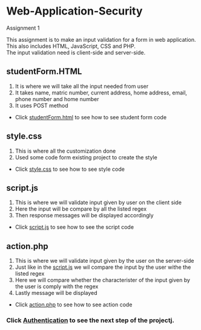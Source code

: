 # Web-Application-Security
Assignment 1

This assignment is to make an input validation for a form in web application.<br> 
This also includes HTML, JavaScript, CSS and PHP.<br> 
The input validation need is client-side and server-side.<br> 

## studentForm.HTML
1. It is where we will take all the input needed from user<br>
2. It takes name, matric number, current address, home address, email, phone number and home number<br>
3. It uses POST method

* Click [studentForm.html](studentForm.html) to see how to see student form code

## style.css

1. This is where all the customization done
2. Used some code form existing project to create the style

* Click [style.css](style.css) to see how to see style code

## script.js

1. This is where we will validate input given by user on the client side
2. Here the input will be compare by all the listed regex
3. Then response messages will be displayed accordingly

* Click [script.js](script.js) to see how to see the script code

## action.php

1. This is where we will validate input given by the user on the server-side
2. Just like in the [script.js](script.js) we wil compare the input by the user withe the listed regex
3. Here we will compare whether the characterister of the input given by the user is comply with the regex
4. Lastly message will be displayed

* Click [action.php](action.php) to see how to see action code
### Click [Authentication](https://github.com/DanielHakim01/Authentication) to see the next step of the projectj.

